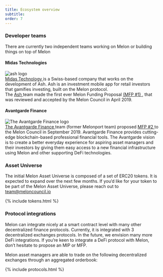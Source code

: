 ```yaml
---
title: Ecosystem overview
subtitle:
order: 7
---
```


### Developer teams

There are currently two independent teams working on Melon or building things on top of Melon

#### Midas Technologies

<div class="uk-grid">
	<div class="uk-flex uk-flex-middle uk-width-1-1 uk-width-1-4@m">
		<img class="uk-image--medium" src="{{site.uploads | absolute_url}}ash-logo.png" alt="ash logo">
	</div>
	<div class="uk-width-1-1 uk-width-3-4@m">
		<a href="https://m1d4s.tech/" target="_blank">Midas Technology </a> is a Swiss-based company that works on the development of Ash. Ash is an investment mobile app for retail investors that gamifies investing, built on the Melon protocol.<br>The <a href="https://ash.finance/" target="_blank">Ash </a> team made the first ever Melon Funding Proposal <a href="https://medium.com/melonprotocol/mfp-1-5fbeb892b081" target="_blank">(MFP #1) </a>, that was reviewed and accepted by the Melon Council in April 2019.
	</div>
</div>

#### Avantgarde Finance

<div class="uk-grid">
	<div class=" uk-flex uk-flex-middle uk-width-1-1 uk-width-1-4@m">
		<img class="uk-image--medium" src="{{site.uploads | absolute_url}}avantgarde-logo.jpg" alt="The Avantgarde Finance logo">
	</div>
	<div class="uk-width-1-1 uk-width-3-4@m">
		<a href="https://avantgarde.finance/" target="_blank">The Avantgarde Finance </a> team (former Melonport team) proposed <a href="https://github.com/melonproject/MFP/blob/master/Pending/MFP2/MFP_2_Avantgarde_Finance.pdf" target="_blank">MFP #2 </a>to the Melon Council in September 2019. Avantgarde Finance provides cutting-edge blockchain-based professional financial tools. The Avantgarde vision is to create a better everyday experience for aspiring asset managers and their investors by giving them easy access to a new financial infrastructure using Melon and other supporting DeFi technologies.
	</div>
</div>

### Asset Universe

The initial Melon Asset Universe is composed of a set of ERC20 tokens. It is expected to expand over the next few months. If you’d like for your token to be part of the Melon Asset Universe, please reach out to [team@meloncouncil.io](mailto:team@meloncouncil.io)

{% include tokens.html %}

### Protocol integrations

Melon can integrate nicely at a smart contract level with many other decentralized finance protocols. Currently, it is integrated with 3 decentralized exchanges protocols. In the future, we envision many more DeFi integrations. If you’re keen to integrate a DeFi protocol with Melon, don’t hesitate to propose an MIP or MFP.

Melon asset managers are able to trade on the following decentralized exchanges through an aggregated orderbook:

{% include protocols.html %}
